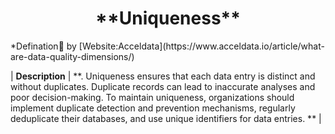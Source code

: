 <center><h1>**Uniqueness**</h1></center>  
*Defination📃 by [Website:Acceldata](https://www.acceldata.io/article/what-are-data-quality-dimensions/)

| **Description**    | **. Uniqueness ensures that each data entry is distinct and without duplicates. Duplicate records can lead to inaccurate analyses and poor decision-making. To maintain uniqueness, organizations should implement duplicate detection and prevention mechanisms, regularly deduplicate their databases, and use unique identifiers for data entries.    **                                                                                                                                                                                                 |
